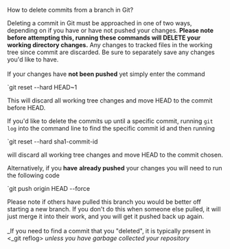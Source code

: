 How to delete commits from a branch in Git?

Deleting a commit in Git must be approached in one of two ways, depending on if you have or have not pushed your changes. **Please note before attempting this, running these commands will DELETE your working directory changes.** Any changes to tracked files in the working tree since commit are discarded. Be sure to separately save any changes you'd like to have.  
      
If your changes have **not been pushed** yet simply enter the command 

`git reset --hard HEAD~1

This will discard all working tree changes and move HEAD to the commit before HEAD.  
  
If you'd like to delete the commits up until a specific commit, running `git log` into the command line to find the specific commit id and then running

`git reset --hard sha1-commit-id

will discard all working tree changes and move HEAD to the commit chosen.
 
Alternatively, if you **have** **already pushed** your changes you will need to run the following code

`git push origin HEAD --force 

Please note if others have pulled this branch you would be better off starting a new branch. If you don't do this when someone else pulled, it will just merge it into their work, and you will get it pushed back up again.  
      
_If you need to find a commit that you "deleted", it is typically present in <_git reflog> _unless you have garbage collected your repository_